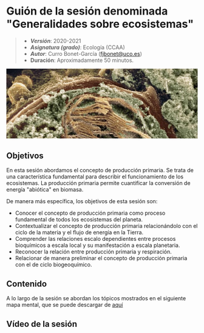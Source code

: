 # Guión de la sesión denominada "Generalidades sobre ecosistemas"


> + **_Versión_**: 2020-2021
> + **_Asignatura (grado)_**: Ecología (CCAA)
> + **_Autor_**: Curro Bonet-García (fjbonet@uco.es)
> + **Duración**: Aproximadamente 50 minutos.

<img src="https://github.com/aprendiendo-cosas/Te_ecosistemas_prod_primaria_ecologia_ccaa/raw/main/imagenes/portada.jpg" alt="portada" style="zoom:150%;" />



## Objetivos 

En esta sesión abordamos el concepto de producción primaria. Se trata de una característica fundamental para describir el funcionamiento de los ecosistemas. La producción primaria permite cuantificar la conversión de energía "abiótica" en biomasa.

De manera más específica, los objetivos de esta sesión son:

 + Conocer el concepto de producción primaria como proceso fundamental de todos los ecosistemas del planeta.
 + Contextualizar el concepto de producción primaria relacionándolo con el ciclo de la materia y el flujo de energía en la Tierra.
 + Comprender las relaciones escalo dependientes entre procesos bioquímicos a escala local y su manifestación a escala planetaria. 
 + Reconocer la relación entre producción primaria y respiración.
 + Relacionar de manera preliminar el concepto de producción primaria con el de ciclo biogeoquímico.



 ## Contenido
A lo largo de la sesión se abordan los tópicos mostrados en el siguiente mapa mental, que se puede descargar de [aquí](https://github.com/aprendiendo-cosas/Te_ecosistemas_prod_primaria_ecologia_ccaa/raw/main/presentacion/produccion_primaria.xmind) 




## Vídeo de la sesión



